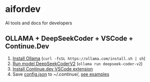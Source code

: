 # aifordev
AI tools and docs for developers

## OLLAMA + DeepSeekCoder + VSCode + Continue.Dev

1. [Install Ollama](https://ollama.com/download) (`curl -fsSL https://ollama.com/install.sh | sh`)
2. [Run model DeepSeekCoderV2](https://ollama.com/library/deepseek-coder-v2) (`ollama run deepseek-coder-v2`)
3. [Install Continue.dev VSCode extension](https://docs.continue.dev/quickstart)
4. Save [config.json](continue.dev/config.json) to ~/.continue/, [see examples](https://docs.continue.dev/setup/examples)
 
  

